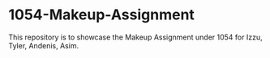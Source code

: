 # 1054-Makeup-Assignment
This repository is to showcase the Makeup Assignment under 1054 for Izzu, Tyler, Andenis, Asim.
